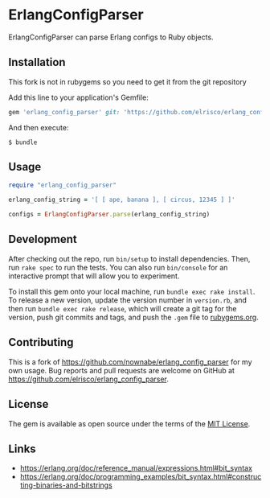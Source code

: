 # ErlangConfigParser

ErlangConfigParser can parse Erlang configs to Ruby objects.

## Installation

This fork is not in rubygems so you need to get it from the git repository

Add this line to your application's Gemfile:

```ruby
gem 'erlang_config_parser' git: 'https://github.com/elrisco/erlang_config_parser.git', branch: 'bin-string'
```

And then execute:

    $ bundle


## Usage

```ruby
require "erlang_config_parser"

erlang_config_string = '[ [ ape, banana ], [ circus, 12345 ] ]'

configs = ErlangConfigParser.parse(erlang_config_string)
```

## Development

After checking out the repo, run `bin/setup` to install dependencies. Then, run `rake spec` to run the tests. You can also run `bin/console` for an interactive prompt that will allow you to experiment.

To install this gem onto your local machine, run `bundle exec rake install`. To release a new version, update the version number in `version.rb`, and then run `bundle exec rake release`, which will create a git tag for the version, push git commits and tags, and push the `.gem` file to [rubygems.org](https://rubygems.org).

## Contributing

This is a fork of https://github.com/nownabe/erlang_config_parser for my own usage.
Bug reports and pull requests are welcome on GitHub at https://github.com/elrisco/erlang_config_parser.


## License

The gem is available as open source under the terms of the [MIT License](http://opensource.org/licenses/MIT).

## Links

* https://erlang.org/doc/reference_manual/expressions.html#bit_syntax
* https://erlang.org/doc/programming_examples/bit_syntax.html#constructing-binaries-and-bitstrings

